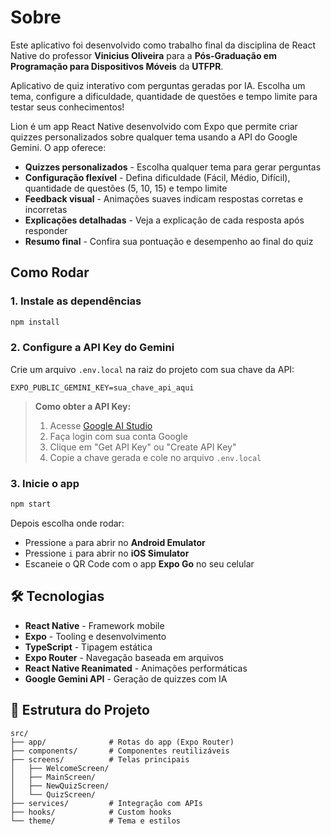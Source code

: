 # Sobre

Este aplicativo foi desenvolvido como trabalho final da disciplina de React Native do professor **Vinicius Oliveira** para a **Pós-Graduação em Programação para Dispositivos Móveis** da **UTFPR**.

Aplicativo de quiz interativo com perguntas geradas por IA. Escolha um tema, configure a dificuldade, quantidade de questões e tempo limite para testar seus conhecimentos!

Lion é um app React Native desenvolvido com Expo que permite criar quizzes personalizados sobre qualquer tema usando a API do Google Gemini. O app oferece:

- **Quizzes personalizados** - Escolha qualquer tema para gerar perguntas
- **Configuração flexível** - Defina dificuldade (Fácil, Médio, Difícil), quantidade de questões (5, 10, 15) e tempo limite
- **Feedback visual** - Animações suaves indicam respostas corretas e incorretas
- **Explicações detalhadas** - Veja a explicação de cada resposta após responder
- **Resumo final** - Confira sua pontuação e desempenho ao final do quiz

## Como Rodar

### 1. Instale as dependências

```bash
npm install
```

### 2. Configure a API Key do Gemini

Crie um arquivo `.env.local` na raiz do projeto com sua chave da API:

```env
EXPO_PUBLIC_GEMINI_KEY=sua_chave_api_aqui
```

> **Como obter a API Key:**
>
> 1. Acesse [Google AI Studio](https://aistudio.google.com/app/apikey)
> 2. Faça login com sua conta Google
> 3. Clique em "Get API Key" ou "Create API Key"
> 4. Copie a chave gerada e cole no arquivo `.env.local`

### 3. Inicie o app

```bash
npm start
```

Depois escolha onde rodar:

- Pressione `a` para abrir no **Android Emulator**
- Pressione `i` para abrir no **iOS Simulator**
- Escaneie o QR Code com o app **Expo Go** no seu celular

## 🛠 Tecnologias

- **React Native** - Framework mobile
- **Expo** - Tooling e desenvolvimento
- **TypeScript** - Tipagem estática
- **Expo Router** - Navegação baseada em arquivos
- **React Native Reanimated** - Animações performáticas
- **Google Gemini API** - Geração de quizzes com IA

## 📝 Estrutura do Projeto

```
src/
├── app/              # Rotas do app (Expo Router)
├── components/       # Componentes reutilizáveis
├── screens/          # Telas principais
│   ├── WelcomeScreen/
│   ├── MainScreen/
│   ├── NewQuizScreen/
│   └── QuizScreen/
├── services/         # Integração com APIs
├── hooks/            # Custom hooks
└── theme/            # Tema e estilos
```
